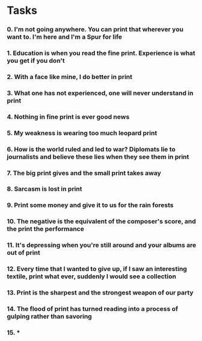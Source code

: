 # Tasks

### 0. I'm not going anywhere. You can print that wherever you want to. I'm here and I'm a Spur for life
### 1. Education is when you read the fine print. Experience is what you get if you don't
### 2. With a face like mine, I do better in print
### 3. What one has not experienced, one will never understand in print
### 4. Nothing in fine print is ever good news
### 5. My weakness is wearing too much leopard print
### 6. How is the world ruled and led to war? Diplomats lie to journalists and believe these lies when they see them in print
### 7. The big print gives and the small print takes away
### 8. Sarcasm is lost in print
### 9. Print some money and give it to us for the rain forests
### 10. The negative is the equivalent of the composer's score, and the print the performance
### 11. It's depressing when you're still around and your albums are out of print
### 12. Every time that I wanted to give up, if I saw an interesting textile, print what ever, suddenly I would see a collection
### 13. Print is the sharpest and the strongest weapon of our party
### 14. The flood of print has turned reading into a process of gulping rather than savoring
### 15. *

